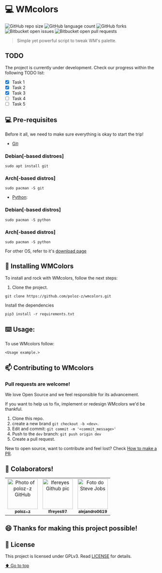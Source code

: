 # 💻 WMcolors

![GitHub repo size](https://img.shields.io/github/repo-size/poloz-z/wmcolors?style=for-the-badge)
![GitHub language count](https://img.shields.io/github/languages/count/poloz-z/wmcolors?style=for-the-badge)
![GitHub forks](https://img.shields.io/github/forks/poloz-z/wmcolors?style=for-the-badge)
![Bitbucket open issues](https://img.shields.io/bitbucket/issues/poloz-z/wmcolors?style=for-the-badge)
![Bitbucket open pull requests](https://img.shields.io/bitbucket/pr-raw/poloz-z/wmcolors?style=for-the-badge)

<!---- <img src="Image-example" alt="Screenshot"> ---->

> Simple yet powerful script to tweak WM's palette.

## TODO

The project is currently under development. Check our progress within the following TODO list:

- [x] Task 1
- [x] Task 2
- [x] Task 3
- [ ] Task 4
- [ ] Task 5

## 💻 Pre-requisites

Before it all, we need to make sure everything is okay to start the trip!
<!--- Packages needed to accomplish the installation process.-->
- [Git](https://git-scm.com/):

### Debian[-based distroes]

```
sudo apt install git
```

### Arch[-based distros]

```
sudo pacman -S git
```

- [Python](https://www.python.org/):

### Debian[-based distros]

```
sudo pacman -S python
```

### Arch[-based distros]

```
sudo pacman -S python
```

For other OS, refer to it's [download page](https://www.python.org/downloads/)


## 🚀 Installing WMColors

To install and rock with WMcolors, follow the next steps:

1. Clone the project.

```
git clone https://github.com/poloz-z/wmcolors.git
```

Install the dependencies
```
pip3 install -r requirements.txt
```

## ⌨️ Usage:

To use WMcolors follow:

```
<Usage example.>
```

## 📫 Contributing to WMcolors

### Pull requests are welcome!

We love Open Source and we feel responsible for its advancement.

If you want to help us to fix, implement or redesign WMcolors we'd be thankful. 

1. Clone this repo.
2. create a new brand `git checkout -b <dev>`.
3. Edit and commit: `git commit -m '<commit_message>'`
4. Push to the ``dev`` branch: `git push origin dev`
5. Create a pull request.

New to open source, want to contribute and feel lost? Check
[How to make a PR](https://help.github.com/en/github/collaborating-with-issues-and-pull-requests/creating-a-pull-request).

## 🤝 Colaborators!
<table>
  <tr>
    <td align="center">
      <a href="https://github.com/poloz-z">
        <img src="https://avatars.githubusercontent.com/u/79715563?v=4" width="100px;" alt="Photo of poloz-z GitHub"/><br>
        <sub>
          <b>poloz-z</b>
        </sub>
      </a>
    </td>
    <td align="center">
      <a href="https://github.com/lfreyes97">
        <img src="https://avatars.githubusercontent.com/u/13804007?v=4" width="100px;" alt="lfereyes Github pic"/><br>
        <sub>
          <b>lfreyes97</b>
        </sub>
      </a>
    </td>
    <td align="center">
      <a href="https://github.com/alejandro0619">
        <img src="https://avatars.githubusercontent.com/u/63134049?v=4" width="100px;" alt="Foto do Steve Jobs"/><br>
        <sub>
          <b>alejandro0619</b>
        </sub>
      </a>
    </td>
  </tr>
</table>


## 😄 Thanks for making this project possible!<br>


## 📝 License

This project is licensed under GPLv3. Read [LICENSE](LICENSE ) for details.

[⬆ Go to top](#)<br>
